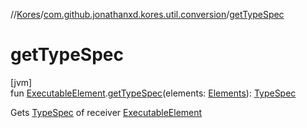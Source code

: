 //[Kores](../../index.md)/[com.github.jonathanxd.kores.util.conversion](index.md)/[getTypeSpec](get-type-spec.md)

# getTypeSpec

[jvm]\
fun [ExecutableElement](https://docs.oracle.com/javase/8/docs/api/javax/lang/model/element/ExecutableElement.html).[getTypeSpec](get-type-spec.md)(elements: [Elements](https://docs.oracle.com/javase/8/docs/api/javax/lang/model/util/Elements.html)): [TypeSpec](../com.github.jonathanxd.kores.base/-type-spec/index.md)

Gets [TypeSpec](../com.github.jonathanxd.kores.base/-type-spec/index.md) of receiver [ExecutableElement](https://docs.oracle.com/javase/8/docs/api/javax/lang/model/element/ExecutableElement.html)
